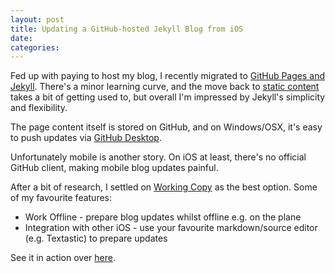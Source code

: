 ```yaml
---
layout: post
title: Updating a GitHub-hosted Jekyll Blog from iOS
date:
categories: 
---
```


Fed up with paying to host my blog, I recently migrated to <a href="https://help.github.com/articles/using-jekyll-with-pages/" target="">GitHub Pages and Jekyll</a>. There's a minor learning curve, and the move back to <a href="https://en.wikipedia.org/w/index.php?title=Static_web_page" target="_blank">static content</a> takes a bit of getting used to, but overall I'm impressed by Jekyll's simplicity and flexibility.

The page content itself is stored on GitHub, and on Windows/OSX, it's easy to push updates via <a href="https://desktop.github.com/" target="_blank">GitHub Desktop</a>.

Unfortunately mobile is another story. On iOS at least, there's no official GitHub client, making mobile blog updates painful.

After a bit of research, I settled on <a href="http://workingcopyapp.com/" target="_blank">Working Copy</a> as the best option. Some of my favourite features:

* Work Offline - prepare blog updates whilst offline e.g. on the plane
* Integration with other iOS - use your favourite markdown/source editor (e.g. Textastic) to prepare updates

See it in action over <a href="http://workingcopyapp.com" target="_blank">here</a>.